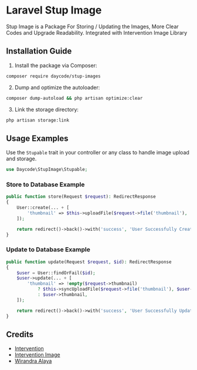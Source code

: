 # Laravel Stup Image
Stup Image is a Package For Storing / Updating the Images, More Clear Codes and Upgrade Readability. Integrated with Intervention Image Library

## Installation Guide

1. Install the package via Composer:
```bash
composer require daycode/stup-images
```

2. Dump and optimize the autoloader:
```bash
composer dump-autoload && php artisan optimize:clear
```

3. Link the storage directory:
```bash
php artisan storage:link
```

## Usage Examples
Use the `Stupable` trait in your controller or any class to handle image upload and storage.

```php
use Daycode\StupImage\Stupable;
```

### Store to Database Example
```php
public function store(Request $request): RedirectResponse
{
    User::create(... + [
        'thumbnail' => $this->uploadFile($request->file('thumbnail'), 'images/thumbnail'),
    ]);

    return redirect()->back()->with('success', 'User Successfully Created');
}
```

### Update to Database Example
```php
public function update(Request $request, $id): RedirectResponse
{
    $user = User::findOrFail($id);
    $user->update(... + [
        'thumbnail' => !empty($request->thumbnail)
            ? $this->syncUploadFile($request->file('thumbnail'), $user->thumbnail, 'images/thumbnail')
            : $user->thumbnail,
    ]);

    return redirect()->back()->with('success', 'User Successfully Updated');
}
```

## Credits
- [Intervention](https://github.com/Intervention)
- [Intervention Image](https://github.com/Intervention/image)
- [Wirandra Alaya](https://github.com/dayCod)






